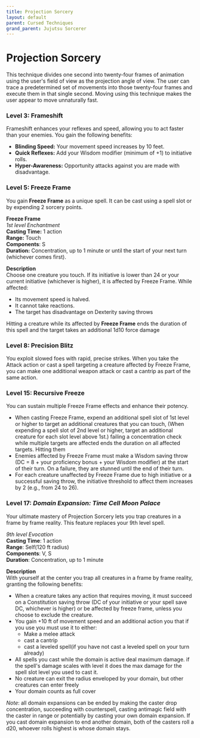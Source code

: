 ```yaml
---
title: Projection Sorcery
layout: default
parent: Cursed Techniques
grand_parent: Jujutsu Sorcerer
---
```

# Projection Sorcery
This technique divides one second into twenty-four frames of animation using the user's field of view as the projection angle of view. The user can trace a predetermined set of movements into those twenty-four frames and execute them in that single second. Moving using this technique makes the user appear to move unnaturally fast.

### Level 3: Frameshift
Frameshift enhances your reflexes and speed, allowing you to act faster than your enemies. You gain the following benefits:

- **Blinding Speed:** Your movement speed increases by 10 feet.
- **Quick Reflexes:** Add your Wisdom modifier (minimum of +1) to initiative rolls.
- **Hyper-Awareness:** Opportunity attacks against you are made with disadvantage.

### Level 5: Freeze Frame
You gain **Freeze Frame** as a unique spell. It can be cast using a spell slot or by expending 2 sorcery points.

**Freeze Frame**  
_1st level Enchantment_  
**Casting Time:** 1 action  
**Range:** Touch  
**Components**: S  
**Duration:** Concentration, up to 1 minute or until the start of your next turn (whichever comes first).  

**Description**  
 Choose one creature you touch. If its initiative is lower than 24 or your current initiative (whichever is higher), it is affected by Freeze Frame. While affected:  
- Its movement speed is halved.  
- It cannot take reactions.  
- The target has disadvantage on Dexterity saving throws

Hitting a creature while its affected by **Freeze Frame** ends the duration of this spell and the target takes an additional 1d10 force damage

### Level 8: Precision Blitz
You exploit slowed foes with rapid, precise strikes. When you take the Attack action or cast a spell targeting a creature affected by Freeze Frame, you can make one additional weapon attack or cast a cantrip as part of the same action.

### Level 15: Recursive Freeze
You can sustain multiple Freeze Frame effects and enhance their potency.

- When casting Freeze Frame, expend an additional spell slot of 1st level or higher to target an additional creatures that you can touch, (When expending a spell slot of 2nd level or higher, target an additional creature for each slot level above 1st.) failing a concentration check while multiple targets are affected ends the duration on all affected targets. Hitting them 
- Enemies affected by Freeze Frame must make a Wisdom saving throw (DC = 8 + your proficiency bonus + your Wisdom modifier) at the start of their turn. On a failure, they are stunned until the end of their turn.
- For each creature unaffected by Freeze Frame due to high initiative or a successful saving throw, the initiative threshold to affect them increases by 2 (e.g., from 24 to 26).

### Level 17: _Domain Expansion: Time Cell Moon Palace_
Your ultimate mastery of Projection Sorcery lets you trap creatures in a frame by frame reality. This feature replaces your 9th level spell.

_9th level Evocation_  
**Casting Time**: 1 action  
**Range**: Self(120 ft radius)  
**Components**: V, S  
**Duration**: Concentration, up to 1 minute  

**Description**  
With yourself at the center you trap all creatures in a frame by frame reality, granting the following benefits:
- When a creature takes any action that requires moving, it must succeed on a Constitution saving throw (DC of your initiative or your spell save DC, whichever is higher) or be affected by freeze frame, unless you choose to exclude the creature.
- You gain +10 ft of movement speed and an additional action you that if you use you must use it to either:
  - Make a melee attack
  - cast a cantrip
  - cast a leveled spell(if you have not cast a leveled spell on your turn already)
- All spells you cast while the domain is active deal maximum damage. if the spell's damage scales with level it does the max damage for the spell slot level you used to cast it.
- No creature can exit the radius enveloped by your domain, but other creatures can enter freely
- Your domain counts as full cover

_Note_: all domain expansions can be ended by making the caster drop concentration, succeeding with counterspell, casting antimagic field with the caster in range or potentially by casting your own domain expansion. If you cast domain expansion to end another domain, both of the casters roll a d20, whoever rolls highest is whose domain stays.